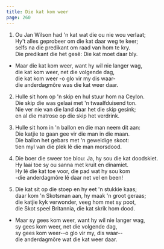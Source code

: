 ```yaml
---
title: Die kat kom weer
page: 260
---  
```



1. Ou Jan Wilson had 'n kat wat die ou nie wou verlaat;  
Hy't alles geprobeer om die kat daar weg te keer;  
selfs na die predikant om raad van hom te kry.  
Die predikant die het gesê: Die kat moet daar bly.  


- Maar die kat kom weer, want hy wil nie langer wag,  
die kat kom weer, net die volgende dag,  
die kat kom weer -o glo vir my dis waar-  
die anderdagmôre was die kat weer daar.  


2.  Hulle sit hom op 'n skip en hul stuur hom na Ceylon.  
Die skip die was gelaai met 'n twaalfduisend ton.  
Nie ver nie van die land daar het die skip gesink;  
en al die matrose op die skip het verdrink.  


3. Hulle sit hom in 'n ballon en die man neem dit aan:  
Die katjie te gaan gee vir die man in die maan.  
Die ballon het gebars met 'n geweldige skoot:  
tien myl van die plek lê die man morsdood.  


4. Die boer die sweer toe blou: Ja, hy sou die kat doodskiet.  
Hy laai toe sy ou sanna met kruit en dinamiet.  
Hy lê die kat toe voor, die pad wat hy sou kom  
-die anderdagmôre lê daar net vel en been!  


5. Die kat sit op die stoep en hy eet 'n stukkie kaas;  
daar kom 'n Skotsman aan, hy maak 'n groot geraas;  
die katjie kyk verwonder, veeg hom met sy poot,  
die Skot speel Britannia, die kat skrik hom dood.  


- Maar sy gees kom weer, want hy wil nie langer wag,  
sy gees kom weer, net die volgende dag,  
sy gees kom weer--o glo vir my, dis waar--  
die anderdagmôre wat die kat weer daar.  